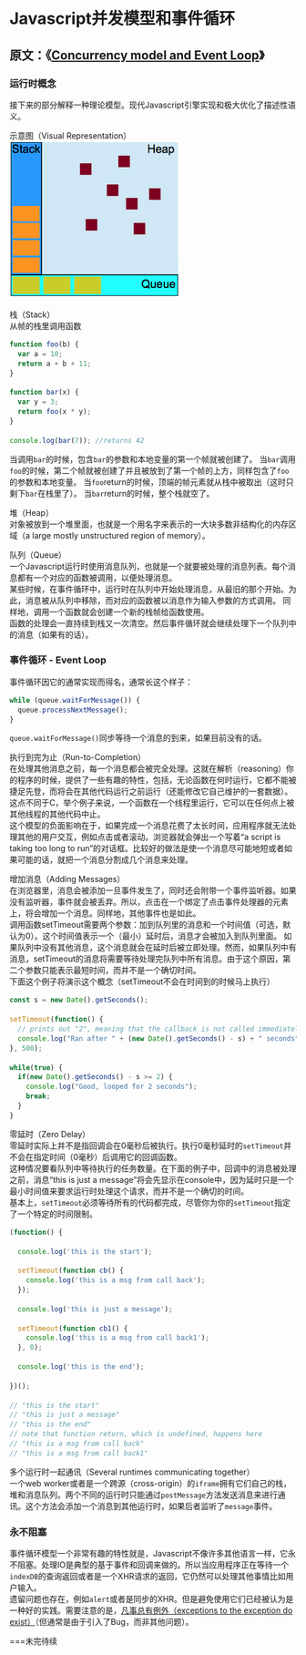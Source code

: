 # Javascript并发模型和事件循环 #
## 原文：《[Concurrency model and Event Loop](https://developer.mozilla.org/en-US/docs/Web/JavaScript/EventLoop "Concurrency model and Event Loop")》 #

### 运行时概念 ###
接下来的部分解释一种理论模型。现代Javascript引擎实现和极大优化了描述性语义。

示意图（Visual Representation）<br />
![Visual Representation](/img/VisualRepresentation.png "示意图（Visual Representation）")

栈（Stack）<br />
从帧的栈里调用函数

```js
function foo(b) {
  var a = 10;
  return a + b + 11;
}

function bar(x) {
  var y = 3;
  return foo(x * y);
}

console.log(bar(7)); //returns 42
```
当调用`bar`的时候，包含`bar`的参数和本地变量的第一个帧就被创建了。
当`bar`调用`foo`的时候，第二个帧就被创建了并且被放到了第一个帧的上方，同样包含了`foo`的参数和本地变量。
当`foo`return的时候，顶端的帧元素就从栈中被取出（这时只剩下`bar`在栈里了）。
当`bar`return的时候，整个栈就空了。

堆（Heap）<br />
对象被放到一个堆里面，也就是一个用名字来表示的一大块多数非结构化的内存区域（a large mostly unstructured region of memory）。

队列（Queue）<br />
一个Javascript运行时使用消息队列，也就是一个就要被处理的消息列表。每个消息都有一个对应的函数被调用，以便处理消息。<br />
某些时候，在事件循环中，运行时在队列中开始处理消息，从最旧的那个开始。为此，消息被从队列中移除，而对应的函数被以消息作为输入参数的方式调用。
同样地，调用一个函数就会创建一个新的栈帧给函数使用。<br />
函数的处理会一直持续到栈又一次清空。然后事件循环就会继续处理下一个队列中的消息（如果有的话）。

### 事件循环 - Event Loop ###

事件循环因它的通常实现而得名，通常长这个样子：

```js
while (queue.waitForMessage()) {
  queue.processNextMessage();
}
```

`queue.waitForMessage()`同步等待一个消息的到来，如果目前没有的话。

执行到完为止（Run-to-Completion）<br />
在处理其他消息之前，每一个消息都会被完全处理。这就在解析（reasoning）你的程序的时候，提供了一些有趣的特性，包括，无论函数在何时运行，它都不能被捷足先登，而将会在其他代码运行之前运行（还能修改它自己维护的一套数据）。这点不同于C，举个例子来说，一个函数在一个线程里运行，它可以在任何点上被其他线程的其他代码中止。<br />
这个模型的负面影响在于，如果完成一个消息花费了太长时间，应用程序就无法处理其他的用户交互，例如点击或者滚动。浏览器就会弹出一个写着“a script is taking too long to run”的对话框。比较好的做法是使一个消息尽可能地短或者如果可能的话，就把一个消息分割成几个消息来处理。

增加消息（Adding Messages）<br />
在浏览器里，消息会被添加一旦事件发生了，同时还会附带一个事件监听器。如果没有监听器，事件就会被丢弃。所以，点击在一个绑定了点击事件处理器的元素上，将会增加一个消息。同样地，其他事件也是如此。<br />
调用函数setTimeout需要两个参数：加到队列里的消息和一个时间值（可选，默认为0）。这个时间值表示一个（最小）延时后，消息才会被加入到队列里面。
如果队列中没有其他消息，这个消息就会在延时后被立即处理。然而，如果队列中有消息，setTimeout的消息将需要等待处理完队列中所有消息。由于这个原因，第二个参数只能表示最短时间，而并不是一个确切时间。<br />
下面这个例子将演示这个概念（setTimeout不会在时间到的时候马上执行）
```js
const s = new Date().getSeconds();

setTimeout(function() {
  // prints out "2", meaning that the callback is not called immediately after 500 milliseconds.
  console.log("Ran after " + (new Date().getSeconds() - s) + " seconds");
}, 500);

while(true) {
  if(new Date().getSeconds() - s >= 2) {
    console.log("Good, looped for 2 seconds");
    break;
  }
}
```

零延时（Zero Delay）<br />
零延时实际上并不是指回调会在0毫秒后被执行。执行0毫秒延时的`setTimeout`并不会在指定时间（0毫秒）后调用它的回调函数。<br />
这种情况要看队列中等待执行的任务数量。在下面的例子中，回调中的消息被处理之前，消息“this is just a message”将会先显示在console中，因为延时只是一个最小时间值来要求运行时处理这个请求，而并不是一个确切的时间。<br />
基本上，`setTimeout`必须等待所有的代码都完成，尽管你为你的`setTimeout`指定了一个特定的时间限制。
```js
(function() {

  console.log('this is the start');

  setTimeout(function cb() {
    console.log('this is a msg from call back');
  });

  console.log('this is just a message');

  setTimeout(function cb1() {
    console.log('this is a msg from call back1');
  }, 0);

  console.log('this is the end');

})();

// "this is the start"
// "this is just a message"
// "this is the end"
// note that function return, which is undefined, happens here 
// "this is a msg from call back"
// "this is a msg from call back1"
```

多个运行时一起通讯（Several runtimes communicating together）<br />
一个web worker或者是一个跨源（cross-origin）的`iframe`拥有它们自己的栈，堆和消息队列。两个不同的运行时只能通过`postMessage`方法发送消息来进行通讯。这个方法会添加一个消息到其他运行时，如果后者监听了`message`事件。

### 永不阻塞 ###
事件循环模型一个非常有趣的特性就是，Javascript不像许多其他语言一样，它永不阻塞。处理IO是典型的基于事件和回调来做的。所以当应用程序正在等待一个`indexDB`的查询返回或者是一个XHR请求的返回，它仍然可以处理其他事情比如用户输入。<br />
遗留问题也存在，例如`alert`或者是同步的XHR。但是避免使用它们已经被认为是一种好的实践。需要注意的是，[凡事总有例外（exceptions to the exception do exist）](http://stackoverflow.com/questions/2734025/is-javascript-guaranteed-to-be-single-threaded/2734311#2734311)（但通常是由于引入了Bug，而非其他问题）。

===未完待续
